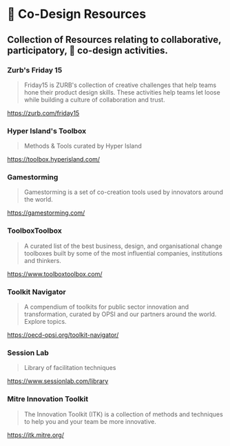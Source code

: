 # 👥 Co-Design Resources
## Collection of Resources relating to collaborative, participatory, 📝 co-design activities.

### Zurb's Friday 15

> Friday15 is ZURB's collection of creative challenges that help teams hone their product design skills. These activities help teams let loose while building a culture of collaboration and trust.

https://zurb.com/friday15

### Hyper Island's Toolbox

> Methods & Tools curated by Hyper Island

https://toolbox.hyperisland.com/

### Gamestorming

> Gamestorming is a set of co-creation tools used by innovators around the world.

https://gamestorming.com/

### ToolboxToolbox

> A curated list of the best business, design, and organisational change toolboxes built by some of the most influential companies, institutions and thinkers.

https://www.toolboxtoolbox.com/

### Toolkit Navigator

> A compendium of toolkits for public sector innovation and transformation, curated by OPSI and our partners around the world. Explore topics.

https://oecd-opsi.org/toolkit-navigator/

### Session Lab

> Library of facilitation techniques

https://www.sessionlab.com/library

### Mitre Innovation Toolkit

> The Innovation Toolkit (ITK) is a collection of methods and techniques to help you and your team be more innovative.

https://itk.mitre.org/
